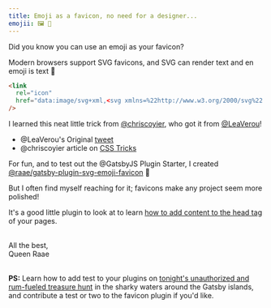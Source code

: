 ```yaml
---
title: Emoji as a favicon, no need for a designer...
emojii: 🖼 🎁
---
```


Did you know you can use an emoji as your favicon?

Modern browsers support SVG favicons, and SVG can render text and en emoji is text 🤯

```html
<link
  rel="icon"
  href="data:image/svg+xml,<svg xmlns=%22http://www.w3.org/2000/svg%22 viewBox=%220 0 100 100%22><text y=%22.9em%22 font-size=%2290%22>🥳</text></svg>"
/>
```

I learned this neat little trick from [@chriscoyier](https://twitter.com/chriscoyier), who got it from [@LeaVerou](https://twitter.com/LeaVerou)!

- @LeaVerou's Original [tweet](https://twitter.com/LeaVerou/status/1241619866475474946)
- @chriscoyier article on [CSS Tricks](https://css-tricks.com/emojis-as-favicons/)

For fun, and to test out the @GatsbyJS Plugin Starter, I created [@raae/gatsby-plugin-svg-emoji-favicon](https://github.com/queen-raae/gatsby-plugin-svg-emoji-favicon) 🎉

But I often find myself reaching for it; favicons make any project seem more polished!

It's a good little plugin to look at to learn [how to add content to the head tag](https://github.com/queen-raae/gatsby-plugin-svg-emoji-favicon/blob/main/plugin/gatsby-ssr.js) of your pages.

&nbsp;  
All the best,  
Queen Raae

&nbsp;  
**PS:** Learn how to add test to your plugins on [tonight's unauthorized and rum-fueled treasure hunt](https://youtu.be/sj3YuX_TpVk) in the sharky waters around the Gatsby islands, and contribute a test or two to the favicon plugin if you'd like.
